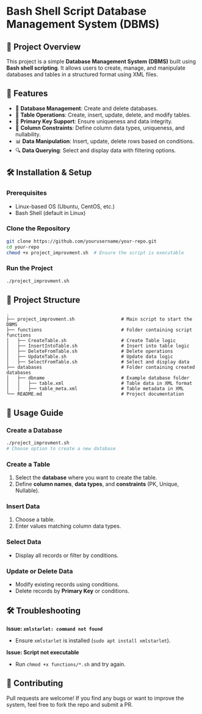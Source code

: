 # Bash Shell Script Database Management System (DBMS)

## 📌 Project Overview
This project is a simple **Database Management System (DBMS)** built using **Bash shell scripting**. It allows users to create, manage, and manipulate databases and tables in a structured format using XML files.

## 🚀 Features
- 📁 **Database Management**: Create and delete databases.
- 📄 **Table Operations**: Create, insert, update, delete, and modify tables.
- 🔑 **Primary Key Support**: Ensure uniqueness and data integrity.
- 📜 **Column Constraints**: Define column data types, uniqueness, and nullability.
- 📊 **Data Manipulation**: Insert, update, delete rows based on conditions.
- 🔍 **Data Querying**: Select and display data with filtering options.

## 🛠️ Installation & Setup
### Prerequisites
- Linux-based OS (Ubuntu, CentOS, etc.)
- Bash Shell (default in Linux)




### Clone the Repository
```bash
git clone https://github.com/yourusername/your-repo.git
cd your-repo
chmod +x project_improvment.sh  # Ensure the script is executable
```

### Run the Project
```bash
./project_improvment.sh
```

## 📂 Project Structure
```
.
├── project_improvment.sh                 # Main script to start the DBMS
├── functions                             # Folder containing script functions
│   ├── CreateTable.sh                    # Create Table logic
│   ├── InsertIntoTable.sh                # Insert into table logic
│   ├── DeleteFromTable.sh                # Delete operations
│   ├── UpdateTable.sh                    # Update data logic
│   ├── SelectFromTable.sh                # Select and display data
├── databases                             # Folder containing created databases
│   ├── dbname                            # Example database folder
│   │   ├── table.xml                     # Table data in XML format
│   │   ├── table_meta.xml                # Table metadata in XML
└── README.md                             # Project documentation
```

## 📌 Usage Guide
### Create a Database
```bash
./project_improvment.sh
# Choose option to create a new database
```

### Create a Table
1. Select the **database** where you want to create the table.
2. Define **column names**, **data types**, and **constraints** (PK, Unique, Nullable).

### Insert Data
1. Choose a table.
2. Enter values matching column data types.

### Select Data
- Display all records or filter by conditions.

### Update or Delete Data
- Modify existing records using conditions.
- Delete records by **Primary Key** or conditions.

## 🛠️ Troubleshooting
**Issue: `xmlstarlet: command not found`**
- Ensure `xmlstarlet` is installed (`sudo apt install xmlstarlet`).

**Issue: Script not executable**
- Run `chmod +x functions/*.sh` and try again.

## 🤝 Contributing
Pull requests are welcome! If you find any bugs or want to improve the system, feel free to fork the repo and submit a PR.



